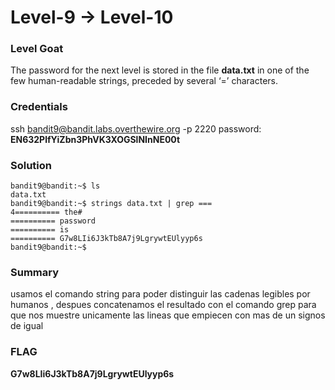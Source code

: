 # Level-9 -> Level-10

### Level Goat
The password for the next level is stored in the file **data.txt** in one of the few human-readable strings, preceded by several ‘=’ characters.
### Credentials
ssh bandit9@bandit.labs.overthewire.org -p 2220
password: **EN632PlfYiZbn3PhVK3XOGSlNInNE00t**
### Solution
```shell
bandit9@bandit:~$ ls
data.txt
bandit9@bandit:~$ strings data.txt | grep ===
4========== the#
========== password
========== is
========== G7w8LIi6J3kTb8A7j9LgrywtEUlyyp6s
bandit9@bandit:~$ 

```
### Summary
usamos el comando string para poder distinguir las cadenas legibles  por humanos , despues concatenamos el resultado con el comando grep para que nos muestre unicamente las lineas que empiecen con mas de un signos de igual
### FLAG
**G7w8LIi6J3kTb8A7j9LgrywtEUlyyp6s** 